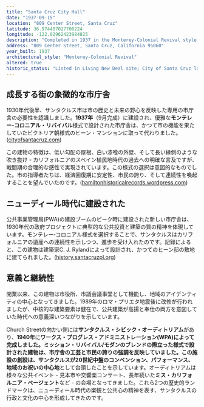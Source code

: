 ```yaml
---
title: "Santa Cruz City Hall"
date: "1937-09-15"
location: "809 Center Street, Santa Cruz"
latitude: 36.974407027700224
longitude: -122.02962423984825
description: "Completed in 1937 in the Monterey‑Colonial Revival style as a Public Works Administration project, Santa Cruz City Hall marked the city’s civic maturation and commitment to public architecture."
address: "809 Center Street, Santa Cruz, California 95060"
year_built: 1937
architectural_style: "Monterey‑Colonial Revival"
altered: true
historic_status: "Listed in Living New Deal site; City of Santa Cruz landmark"
---
```


## 成長する街の象徴的な市庁舎

1930年代後半、サンタクルス市は市の歴史と未来の野心を反映した専用の市庁舎の必要性を認識しました。**1937年**（9月完成）に建設され、優雅な**モンテレー‑コロニアル・リバイバル**様式で設計された市庁舎は、かつて市の機能を果たしていたビクトリア朝様式のヒーン・マンションに取って代わりました。([cityofsantacruz.com](https://www.cityofsantacruz.com/government/city-departments/parks-recreation/parks-beaches-open-spaces/parks/city-hall-gardens))

この建物の特徴は、低い勾配の屋根、白い漆喰の外壁、そして長い縁側のような吹き抜け - カリフォルニアのスペイン植民地時代の過去への明確な言及ですが、戦間期の合理的な感性で実現されています。この様式の選択は意図的なものでした。市の指導者たちは、経済回復期に安定性、市民の誇り、そして連続性を喚起することを望んでいたのです。([hamiltonhistoricalrecords.wordpress.com](https://hamiltonhistoricalrecords.wordpress.com/2018/11/30/the-santa-cruz-city-hall/))

## ニューディール時代に建設された

公共事業管理局(PWA)の建設ブームのピーク時に建設された新しい市庁舎は、1930年代の政府プロジェクトに典型的な公共投資と建築の質の精神を体現しています。モンテレー‑コロニアル様式を選択することで、サンタクルスはカリフォルニアの遺産への連続性を示しつつ、進歩を受け入れたのです。記録によると、この建物は建築家C. J. Rylandによって設計され、かつてのヒーン邸の敷地に建てられました。([history.santacruzpl.org](https://history.santacruzpl.org/omeka/items/show/9457))

## 意義と継続性

開業以来、この建物は市役所、市議会議事堂として機能し、地域のアイデンティティの中心となってきました。1989年のロマ・プリエタ地震後に改修が行われましたが、中核的な建築要素は健在で、公共建築が高揚と奉仕の両方を意図していた時代への意義深いつながりを示しています。

Church Streetの向かい側には**サンタクルス・シビック・オーディトリアム**があり、**1940年**に**ワークス・プログレス・アドミニストレーション(WPA)**によって完成しました。**ミッション・リバイバル/モダン**のブレンドの際立った様式で設計された建物は、市庁舎の工芸と市民の誇りの強調を反映していました。この施設の創設は、サンタクルスが20世紀中盤の**コンベンション、パフォーマンス、地域のお祝いの中心地**として台頭したことを示しています。オーディトリアムは様々な公共イベント - 見本市や交響楽コンサート、長年続いた**ミス・カリフォルニア・ページェント**など - の会場となってきました。これら2つの歴史的ランドマークは、ニューディール時代の楽観と公共心の精神を表す、サンタクルスの行政と文化の中心を形成してきたのです。